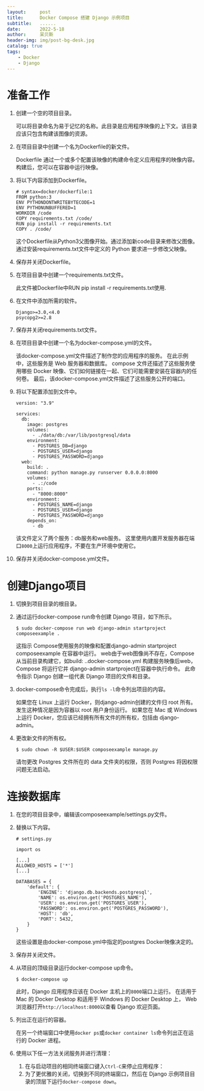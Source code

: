 ```yaml
---
layout:     post
title:      Docker Compose 搭建 Django 示例项目
subtitle:   ......
date:       2022-5-18
author:     呆贝斯
header-img: img/post-bg-desk.jpg
catalog: true
tags:
    - Docker
    - Django
---
```

# 准备工作
1. 创建一个空的项目目录。

    可以将目录命名为易于记忆的名称。此目录是应用程序映像的上下文。该目录应该只包含构建该图像的资源。

2. 在项目目录中创建一个名为Dockerfile的新文件。

    Dockerfile 通过一个或多个配置该映像的构建命令定义应用程序的映像内容。构建后，您可以在容器中运行映像。

3. 将以下内容添加到Dockerfile。

    ```
    # syntax=docker/dockerfile:1
    FROM python:3
    ENV PYTHONDONTWRITEBYTECODE=1
    ENV PYTHONUNBUFFERED=1
    WORKDIR /code
    COPY requirements.txt /code/
    RUN pip install -r requirements.txt
    COPY . /code/
    ```
    这个Dockerfile从Python3父图像开始。通过添加新code目录来修改父图像。通过安装requirements.txt文件中定义的 Python 要求进一步修改父映像。

4. 保存并关闭Dockerfile。

5. 在项目目录中创建一个requirements.txt文件。

    此文件被Dockerfile中RUN pip install -r requirements.txt使用.

6. 在文件中添加所需的软件。

    ```
    Django>=3.0,<4.0
    psycopg2>=2.8
    ```

7. 保存并关闭requirements.txt文件。

8. 在项目目录中创建一个名为docker-compose.yml的文件。

    该docker-compose.yml文件描述了制作您的应用程序的服务。
    在此示例中，这些服务是 Web 服务器和数据库。
    compose 文件还描述了这些服务使用哪些 Docker 映像、它们如何链接在一起、它们可能需要安装在容器内的任何卷。
    最后，该docker-compose.yml文件描述了这些服务公开的端口。

9. 将以下配置添加到文件中。

    ```
    version: "3.9"
       
    services:
      db:
        image: postgres
        volumes:
          - ./data/db:/var/lib/postgresql/data
        environment:
          - POSTGRES_DB=django
          - POSTGRES_USER=django
          - POSTGRES_PASSWORD=django
      web:
        build: .
        command: python manage.py runserver 0.0.0.0:8000
        volumes:
          - .:/code
        ports:
          - "8000:8000"
        environment:
          - POSTGRES_NAME=django
          - POSTGRES_USER=django
          - POSTGRES_PASSWORD=django
        depends_on:
          - db
    ```
    该文件定义了两个服务：db服务和web服务。
    这里使用内置开发服务器在端口`8000`上运行应用程序，不要在生产环境中使用它。

10. 保存并关闭docker-compose.yml文件。

# 创建Django项目
1. 切换到项目目录的根目录。

2. 通过运行docker-compose run命令创建 Django 项目，如下所示。

    ```
    $ sudo docker-compose run web django-admin startproject composeexample .
    ```
    这指示 Compose使用服务的映像和配置django-admin startproject composeexample 在容器中运行。
    web由于web图像尚不存在，Compose 从当前目录构建它，如build: ..docker-compose.yml
    构建服务映像后web，Compose 将运行它并 django-admin startproject在容器中执行命令。
    此命令指示 Django 创建一组代表 Django 项目的文件和目录。

3. docker-compose命令完成后，执行`ls -l`命令列出项目的内容。

    如果您在 Linux 上运行 Docker，则django-admin创建的文件归 root 所有。
    发生这种情况是因为容器以 root 用户身份运行。
    如果您在 Mac 或 Windows 上运行 Docker，您应该已经拥有所有文件的所有权，包括由 django-admin。

4. 更改新文件的所有权。

    ```
    $ sudo chown -R $USER:$USER composeexample manage.py
    ```
    请勿更改 Postgres 文件所在的 data 文件夹的权限，否则 Postgres 将因权限问题无法启动。

# 连接数据库

1. 在您的项目目录中，编辑该composeexample/settings.py文件。

2. 替换以下内容。

    ```
    # settings.py
    
    import os
       
    [...]
    ALLOWED_HOSTS = ['*']
    [...]
    
    DATABASES = {
        'default': {
            'ENGINE': 'django.db.backends.postgresql',
            'NAME': os.environ.get('POSTGRES_NAME'),
            'USER': os.environ.get('POSTGRES_USER'),
            'PASSWORD': os.environ.get('POSTGRES_PASSWORD'),
            'HOST': 'db',
            'PORT': 5432,
        }
    }
    ```
    这些设置是由docker-compose.yml中指定的postgres Docker映像决定的。

3. 保存并关闭文件。

4. 从项目的顶级目录运行docker-compose up命令。

    ```
    $ docker-compose up
    ```
    此时，Django 应用程序应该在 Docker 主机上的`8000`端口上运行。
    在适用于 Mac 的 Docker Desktop 和适用于 Windows 的 Docker Desktop 上，
    Web 浏览器打开`http://localhost:8000`以查看 Django 欢迎页面。

5. 列出正在运行的容器。 

    在另一个终端窗口中使用`docker ps`或`docker container ls`命令列出正在运行的 Docker 进程。

6. 使用以下任一方法关闭服务并进行清理：
    1. 在与启动项目的相同终端窗口键入`Ctrl-C`来停止应用程序：
    2. 为了更优雅的关闭，切换到不同的终端窗口，然后在 Django 示例项目目录的顶层下运行`docker-compose down`。
